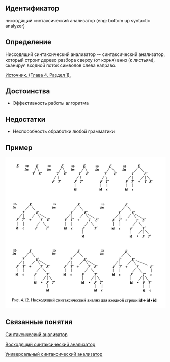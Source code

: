 ## Идентификатор
нисходящий синтаксический анализатор (eng: bottom up syntactic analyzer)


## Определение
Нисходящий синтаксический анализатор -- синтаксический анализатор, который строит дерево разбора сверху (от корня) вниз 
(к листьям), сканируя входной поток символов слева направо.

[Источник. (Глава 4. Раздел 1).](../bibliography/Aho-Compilers-book.md)


## Достоинства
- Эффективность работы алгоритма


## Недостатки
- Неспособность обработки любой грамматики


## Пример
![bottom_up_parsing.png](images/bottom_up_parsing.png)


## Связанные понятия
[Cинтаксический анализатор](syntactic_analyzer.md)

[Восходящий синтаксический анализатор](top_down_syntactic_analyzer.md)

[Универсальный синтаксический анализатор](universal_syntactic_analyzer.md)
